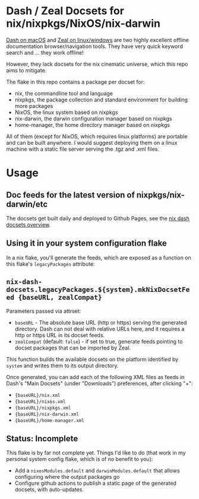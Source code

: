 # Dash / Zeal Docsets for nix/nixpkgs/NixOS/nix-darwin

[Dash on macOS](https://kapeli.com/dash) and [Zeal on linux/windows](https://zealdocs.org/) are two highly excellent offline documentation browser/navigation tools. They have very quick keyword search and ... they work offline!

However, they lack docsets for the nix cinematic universe, which this repo aims to mitigate.

The flake in this repo contains a package per docset for:

- nix, the commandline tool and language
- nixpkgs, the package collection and standard environment for building more packages
- NixOS, the linux system based on nixpkgs
- nix-darwin, the darwin configuration manager based on nixpkgs
- home-manager, the home directory manager based on nixpkgs

All of them (except for NixOS, which requires linux platforms) are portable and can be built anywhere. I would suggest deploying them on a linux machine with a static file server serving the .tgz and .xml files.

# Usage

## Doc feeds for the latest version of nixpkgs/nix-darwin/etc

The docsets get built daily and deployed to Github Pages, see the [nix dash docsets overview](https://boinkor-net.github.io/nix-dash-docsets/).

## Using it in your system configuration flake

In a nix flake, you'll generate the feeds, which are exposed as a function on this flake's `legacyPackages` attribute:

## `nix-dash-docsets.legacyPackages.${system}.mkNixDocsetFeed {baseURL, zealCompat}`

Parameters passed via attrset:

- `baseURL` - The absolute base URL (http or https) serving the generated directory. Dash can not deal with relative URLs here, and it requires a http or https URL in its docset feeds.
- `zealCompat` (default: `false`) - if set to true, generate feeds pointing to docset packages that can be imported by Zeal.

This function builds the available docsets on the platform identified by `system` and writes them to its output directory.

Once generated, you can add each of the following XML files as feeds in Dash's "Main Docsets" (under "Downloads") preferences, after clicking "+":

- `{baseURL}/nix.xml`
- `{baseURL}/nixos.xml`
- `{baseURL}/nixpkgs.xml`
- `{baseURL}/nix-darwin.xml`
- `{baseURL}/home-manager.xml`

## Status: Incomplete

This flake is by far not complete yet. Things I'd like to do (that work in my personal system config flake, which is of no benefit to you):

- Add a `nixosModules.default` and `darwinModules.default` that allows configuring where the output packages go
- Configure github actions to publish a static page of the generated docsets, with auto-updates.
